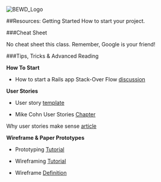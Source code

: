 ![BEWD_Logo](../assets/BEWD_Logo.png)

##Resources: Getting Started
How to start your project.

###Cheat Sheet

No cheat sheet this class. Remember, Google is your friend!



###Tips, Tricks & Advanced Reading

__How To Start__

*	How to start a Rails app Stack-Over Flow [discussion](http://stackoverflow.com/questions/1594010/how-do-you-plan-your-rails-app)

__User Stories__

*	User story [template](http://www.mountaingoatsoftware.com/blog/advantages-of-the-as-a-user-i-want-user-story-template)

*	Mike Cohn User Stories [Chapter](http://www.mountaingoatsoftware.com/system/asset/file/259/User-Stories-Applied-Mike-Cohn.pdf)

Why user stories make sense [article](http://agile.dzone.com/articles/why-user-stories-make-sense?mz=123873-agile)



__Wireframe & Paper Prototypes__

*	Prototyping [Tutorial](http://www.usabilitynet.org/tools/prototyping.htm)

*	Wireframing [Tutorial](http://webdesign.tutsplus.com/tutorials/workflow-tutorials/a-beginners-guide-to-wireframing/)
	
*	Wireframe [Definition](http://web2usability.wordpress.com/2009/01/07/definition-usage-wireframe/)

